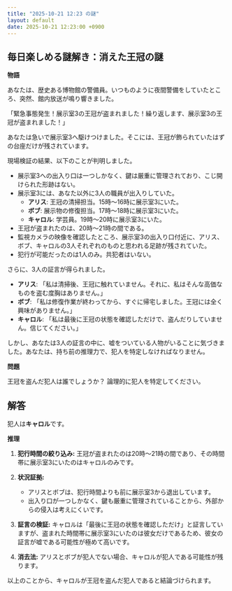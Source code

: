 ```yaml
---
title: "2025-10-21 12:23 の謎"
layout: default
date: 2025-10-21 12:23:00 +0900
---
```

## 毎日楽しめる謎解き：消えた王冠の謎

**物語**

あなたは、歴史ある博物館の警備員。いつものように夜間警備をしていたところ、突然、館内放送が鳴り響きました。

「緊急事態発生！展示室3の王冠が盗まれました！繰り返します、展示室3の王冠が盗まれました！」

あなたは急いで展示室3へ駆けつけました。そこには、王冠が飾られていたはずの台座だけが残されています。

現場検証の結果、以下のことが判明しました。

*   展示室3への出入り口は一つしかなく、鍵は厳重に管理されており、こじ開けられた形跡はない。
*   展示室3には、あなた以外に3人の職員が出入りしていた。
    *   **アリス**: 王冠の清掃担当。15時～16時に展示室3にいた。
    *   **ボブ**: 展示物の修復担当。17時～18時に展示室3にいた。
    *   **キャロル**: 学芸員。19時～20時に展示室3にいた。
*   王冠が盗まれたのは、20時～21時の間である。
*   監視カメラの映像を確認したところ、展示室3の出入り口付近に、アリス、ボブ、キャロルの3人それぞれのものと思われる足跡が残されていた。
*   犯行が可能だったのは1人のみ。共犯者はいない。

さらに、3人の証言が得られました。

*   **アリス**: 「私は清掃後、王冠に触れていません。それに、私はそんな高価なものを盗む度胸はありません。」
*   **ボブ**: 「私は修復作業が終わってから、すぐに帰宅しました。王冠には全く興味がありません。」
*   **キャロル**: 「私は最後に王冠の状態を確認しただけで、盗んだりしていません。信じてください。」

しかし、あなたは3人の証言の中に、嘘をついている人物がいることに気づきました。あなたは、持ち前の推理力で、犯人を特定しなければなりません。

**問題**

王冠を盗んだ犯人は誰でしょうか？ 論理的に犯人を特定してください。

## 解答

犯人は**キャロル**です。

**推理**

1.  **犯行時間の絞り込み:** 王冠が盗まれたのは20時～21時の間であり、その時間帯に展示室3にいたのはキャロルのみです。

2.  **状況証拠:**
    *   アリスとボブは、犯行時間よりも前に展示室3から退出しています。
    *   出入り口が一つしかなく、鍵も厳重に管理されていることから、外部からの侵入は考えにくいです。

3.  **証言の検証:** キャロルは「最後に王冠の状態を確認しただけ」と証言していますが、盗まれた時間帯に展示室3にいたのは彼女だけであるため、彼女の証言が嘘である可能性が極めて高いです。

4.  **消去法:** アリスとボブが犯人でない場合、キャロルが犯人である可能性が残ります。

以上のことから、キャロルが王冠を盗んだ犯人であると結論づけられます。
